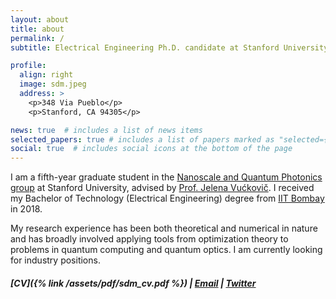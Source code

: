 ```yaml
---
layout: about
title: about
permalink: /
subtitle: Electrical Engineering Ph.D. candidate at Stanford University

profile:
  align: right
  image: sdm.jpeg
  address: >
    <p>348 Via Pueblo</p>
    <p>Stanford, CA 94305</p>

news: true  # includes a list of news items
selected_papers: true # includes a list of papers marked as "selected={true}"
social: true  # includes social icons at the bottom of the page
---
```


I am a fifth-year graduate student in the [Nanoscale and Quantum Photonics group](https://nqp.stanford.edu) at Stanford University, advised by [Prof. Jelena Vućkovič](https://web.stanford.edu/~jela/). I received my Bachelor of Technology (Electrical Engineering) degree from [IIT Bombay](https://www.iitb.ac.in/) in 2018.

My research experience has been both theoretical and numerical in nature and has broadly involved applying tools from optimization theory to problems in quantum computing and quantum optics. I am currently looking for industry positions.

##### [CV]({% link /assets/pdf/sdm_cv.pdf %}) | [Email](mailto:sdmishra@stanford.edu) | [Twitter](https://twitter.com/SattwikDM)
